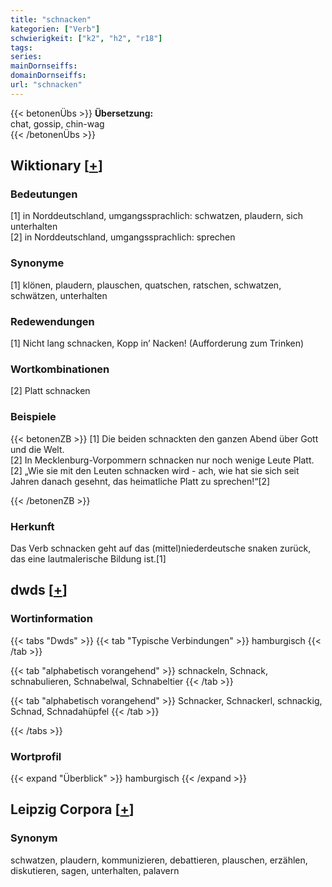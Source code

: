 ```yaml
---
title: "schnacken"
kategorien: ["Verb"]
schwierigkeit: ["k2", "h2", "r18"]
tags:
series:
mainDornseiffs:
domainDornseiffs:
url: "schnacken"
---
```


{{< betonenÜbs >}}
**Übersetzung:**  
chat, gossip, chin-wag  
{{< /betonenÜbs >}}

## Wiktionary [[+](https://de.wiktionary.org/wiki/schnacken)]

### Bedeutungen
[1] in Norddeutschland, umgangssprachlich: schwatzen, plaudern, sich unterhalten  
[2] in Norddeutschland, umgangssprachlich: sprechen  

### Synonyme
[1] klönen, plaudern, plauschen, quatschen, ratschen, schwatzen, schwätzen, unterhalten  

### Redewendungen
[1] Nicht lang schnacken, Kopp in’ Nacken! (Aufforderung zum Trinken)  

### Wortkombinationen
[2] Platt schnacken  

### Beispiele
{{< betonenZB >}}
[1] Die beiden schnackten den ganzen Abend über Gott und die Welt.  
[2] In Mecklenburg-Vorpommern schnacken nur noch wenige Leute Platt.  
[2] „Wie sie mit den Leuten schnacken wird - ach, wie hat sie sich seit Jahren danach gesehnt, das heimatliche Platt zu sprechen!“[2]  

{{< /betonenZB >}}
### Herkunft
Das Verb schnacken geht auf das (mittel)niederdeutsche snaken zurück, das eine lautmalerische Bildung ist.[1]  



## dwds [[+](https://www.dwds.de/wb/schnacken)]

### Wortinformation
{{< tabs "Dwds" >}}
{{< tab "Typische Verbindungen" >}}
hamburgisch
{{< /tab >}}

{{< tab "alphabetisch vorangehend" >}}
schnackeln, Schnack, schnabulieren, Schnabelwal, Schnabeltier
{{< /tab >}}

{{< tab "alphabetisch vorangehend" >}}
Schnacker, Schnackerl, schnackig, Schnad, Schnadahüpfel
{{< /tab >}}

{{< /tabs >}}

### Wortprofil
{{< expand "Überblick" >}} hamburgisch {{< /expand >}}

## Leipzig Corpora [[+](https://corpora.uni-leipzig.de/en/res?word=schnacken&corpusId=deu_newscrawl-public_2018)]


### Synonym
schwatzen, plaudern, kommunizieren, debattieren, plauschen, erzählen, diskutieren, sagen, unterhalten, palavern


